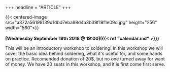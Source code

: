+++
headline = "ARTICLE"
+++

{{< centered-image src="a372a56198139d1dbd7eba88d4a3b39f19f1e09d.jpg" height="256" width="560">}}
</br>
</br>
__[Wednesday September 19th 2018 @ 19:00]({{< ref "calendar.md" >}})__  
  
  
This will be an introductory workshop to soldering! In this workshop we will cover the basic idea behind soldering, what it's useful for, and some hands on practice.
Recomended donation of 20$, but no one turned away for want of money.  We have 20 seats in this workshop, and it is first come first serve.  


